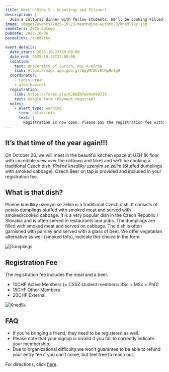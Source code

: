 ```yaml
---
title: Meet'n'Dine 5 - Dupmlings and Pilsner!
description: |
  Join a cultural dinner with fellow students. We'll be cooking Filled Dumplings and enjoy Pilsner on tap!
image: images/events/2025-10-23-meetndine-autumn25/knedliky.jpg
semesters: 2025-autumn
pubdate: 2025-10-06
permalink: /knedliky

event_details:
  date_start: 2025-10-23T19:00:00
  date_end: 2025-10-23T22:00:00
  location:
    text: University of Zurich, KOL-K-Küche
    link: https://maps.app.goo.gl/WpyMr8Uv8sHp9nEg9
  coordinator: 
    - radim.urban
    - ales.kubicek
  registration:
    link: https://forms.gle/6J8HZN7weRa99Q739
    text: Google Form (Payment required)
  notes:
    - alert_type: warning
      icon: solid/info
      text: |
        Registration is now open. Please pay the registration fee within 2 days. **Signup available till the 21st of October.** Later only upon request per email.
---
```


## It’s that time of the year again!!!
On October 23, we will meet in the beautiful kitchen space at UZH (K floor with incredible view over the oldtown and lake) and we’ll be cooking a traditional Czech dish: *Plněné knedlíky uzeným se zelím* (Stuffed dumplings with smoked cabbage). Czech Beer on tap is provided and included in your registration fee.

## What is that dish?
Plněné knedlíky uzeným se zelím is a traditional Czech dish. It consists of potato dumplings stuffed with smoked meat and served with smoked/cooked cabbage. It is a very popular dish in the Czech Republic / Slovakia and is often served in restaurants and pubs. The dumplings are filled with smoked meat and served on cabbage. The dish is often garnished with parsley and served with a glass of beer. We offer vegetarian alternative as well (smoked tofu), indicate this choice in the form.

![Dumplings](images/events/2025-10-23-meetndine-autumn25/knedliky.jpg)

## Registration Fee
The registration fee includes the meal and a beer.

- 10CHF Active Members (= CSSZ student members: BSc + MSc + PhD)
- 15CHF Other Members
- 20CHF External


![Knedlik](images/events/2025-10-23-meetndine-autumn25/Meet&DINE.png)

## FAQ
- If you’re bringing a friend, they need to be registered as well.
- Please note that your signup is invalid if you fail to correctly indicate your membership.
- Due to organizational difficulty we won’t guarantee to be able to refund your entry fee if you can’t come, but feel free to reach out.


For directions, click [here](https://maps.app.goo.gl/WpyMr8Uv8sHp9nEg9).

